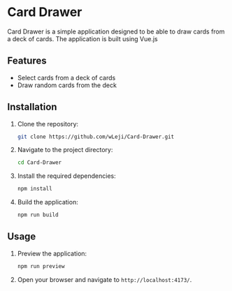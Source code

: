 # Card Drawer

Card Drawer is a simple application designed to be able to draw cards from a deck of cards. The application is built using Vue.js

## Features

- Select cards from a deck of cards
- Draw random cards from the deck

## Installation

1. Clone the repository:
    ```sh
    git clone https://github.com/wLeji/Card-Drawer.git
    ```
2. Navigate to the project directory:
    ```sh
    cd Card-Drawer
    ```
3. Install the required dependencies:
    ```sh
    npm install
    ```
4. Build the application:
    ```sh
    npm run build
    ```

## Usage

1. Preview the application:
    ```sh
    npm run preview
    ```
2. Open your browser and navigate to `http://localhost:4173/`.
